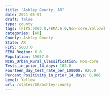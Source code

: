 ```yaml
---
title: "Ashley County, AR"
date: 2021-05-01
draft: false
type: county
tags: [FIPS:5003.0,FEMA:6.0,Non-core,Yellow]
categories: [AR]
County: Ashley County
State: AR
FIPS: 5003.0
FEMA_Region: 6.0
Population: 19657.0
NCHS_Urban_Rural_Classification: Non-core
Tests_in_prior_14_days: 182.0
Fourteen_day_test_rate_per_100000: 926.0
Percent_Positivity_in_prior_14_days: 0.066
Level: Yellow
url: /states/AR/ashley-county
---
```



